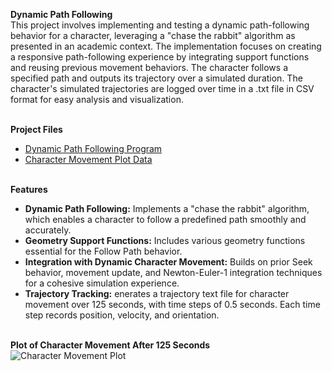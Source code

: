 <b>Dynamic Path Following</b>
<br>This project involves implementing and testing a dynamic path-following behavior for a character, leveraging a "chase the rabbit" algorithm as presented in an academic context. The implementation focuses on creating a responsive path-following experience by integrating support functions and reusing previous movement behaviors. The character follows a specified path and outputs its trajectory over a simulated duration. The character's simulated trajectories are logged over time in a .txt file in CSV format for easy analysis and visualization.

<br><b>Project Files</b></br>
  - [Dynamic Path Following Program](https://github.com/EricDelgado993/Dynamic-Path-Following/blob/main/Dynamic%20Path%20Following/Path%20Following.py)
  - [Character Movement Plot Data](https://github.com/EricDelgado993/Dynamic-Path-Following/blob/main/Dynamic%20Path%20Following/results.txt)

<br><b>Features</b></br>
  - <b>Dynamic Path Following:</b> Implements a "chase the rabbit" algorithm, which enables a character to follow a predefined path smoothly and accurately.
  - <b>Geometry Support Functions:</b> Includes various geometry functions essential for the Follow Path behavior.
  - <b>Integration with Dynamic Character Movement:</b>  Builds on prior Seek behavior, movement update, and Newton-Euler-1 integration techniques for a cohesive simulation experience.
  - <b>Trajectory Tracking:</b> enerates a trajectory text file for character movement over 125 seconds, with time steps of 0.5 seconds. Each time step records position, velocity, and orientation.

<br><b>Plot of Character Movement After 125 Seconds</b></br>
![Character Movement Plot](https://github.com/user-attachments/assets/e5228114-3cd4-4352-b199-48cd50673724)
